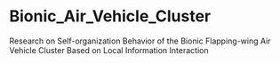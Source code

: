 # Bionic_Air_Vehicle_Cluster
Research on Self-organization Behavior of the Bionic Flapping-wing Air Vehicle Cluster Based on Local Information Interaction
